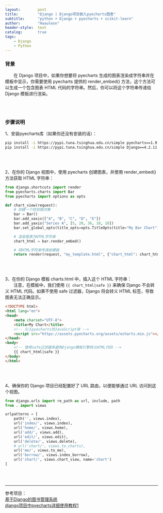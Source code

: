 ```yaml
---
layout:        post
title:         "Django | Django项目嵌入pyecharts图表"
subtitle:      "python + Django + pyecharts + scikit-learn"
author:        "Haauleon"
header-style:  text
catalog:       true
tags:
    - Django
    - Python
---
```


### 背景
&emsp;&emsp;在 Django 项目中，如果你想要将 pyecharts 生成的图表渲染成字符串并在模板中显示，你需要使用 pyecharts 提供的 render_embed() 方法，这个方法可以生成一个包含图表 HTML 代码的字符串。然后，你可以将这个字符串传递给 Django 模板进行渲染。

<br>
<br>

### 步骤说明
1、安装pyecharts库（如果你还没有安装的话）：           
```bash
pip install -i https://pypi.tuna.tsinghua.edu.cn/simple pyecharts==1.9.0
pip install -i https://pypi.tuna.tsinghua.edu.cn/simple Django==4.2.11
```

<br>
<br>

2、在你的 Django 视图中，使用 pyecharts 创建图表，并使用 render_embed() 方法获取 HTML 字符串：                
```python
from django.shortcuts import render
from pyecharts.charts import Bar
from pyecharts import options as opts

def chart_view(request):
    # 创建一个柱状图对象
    bar = Bar()
    bar.add_xaxis(["A", "B", "C", "D", "E"])
    bar.add_yaxis("Series A", [5, 20, 36, 10, 10])
    bar.set_global_opts(title_opts=opts.TitleOpts(title="My Bar Chart"))

    # 渲染图表为HTML字符串
    chart_html = bar.render_embed()

    # 将HTML字符串传递给模板
    return render(request, "my_template.html", {"chart_html": chart_html})
```

<br>
<br>

3、在你的 Django 模板 charts.html 中，插入这个 HTML 字符串：             
&emsp;&emsp;注意，在模板中，我们使用 `{{ chart_html|safe }}` 来确保 Django 不会转义 HTML 代码。如果不使用 safe 过滤器，Django 将会转义 HTML 标签，导致图表无法正确显示。                
```html 
<!DOCTYPE html>
<html lang="en">
<head>
    <meta charset="UTF-8">
    <title>My Chart</title>
    <!-- 引入pyecharts的JavaScript库 -->
    <script src="https://assets.pyecharts.org/assets/echarts.min.js"></script>
</head>
<body>
    <!-- 使用safe过滤器来避免Django模板引擎转义HTML代码 -->
    {{ chart_html|safe }}
</body>
</html>
```

<br>
<br>

4、确保你的 Django 项目已经配置好了 URL 路由，以便能够通过 URL 访问到这个视图。            
```python
from django.urls import re_path as url, include, path
from . import views

urlpatterns = [
    path('', views.index),
    url('index/', views.index),
    url('home/', views.home),
    url('add/', views.add),
    url('edit/', views.edit),
    url('delete/', views.delete),
    # url('chart/', views.to_charts),
    url('me/', views.to_me),
    url('borrow/', views.index_borrow),
    url('chart/', views.chart_view, name='chart')
]
```

<br>
<br>

---

参考项目：        
[基于Django的图书管理系统](https://gitee.com/haauleon/book_system)           
[django项目中pyecharts详细使用教程1](https://blog.csdn.net/weixin_42289273/article/details/109579542)
